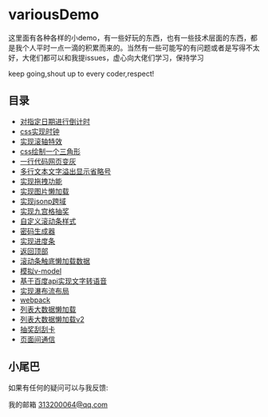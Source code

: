 # variousDemo

这里面有各种各样的小demo，有一些好玩的东西，也有一些技术层面的东西，都是我个人平时一点一滴的积累而来的。当然有一些可能写的有问题或者是写得不太好，大佬们都可以和我提issues，虚心向大佬们学习，保持学习  

keep going,shout up to every coder,respect!

## 目录

- [对指定日期进行倒计时](https://github.com/EmotionBin/variousDemo/tree/master/count-down)
- [css实现时钟](https://github.com/EmotionBin/variousDemo/tree/master/css-clock)
- [实现滚轴特效](https://github.com/EmotionBin/variousDemo/tree/master/css-sticky)
- [css绘制一个三角形](https://github.com/EmotionBin/variousDemo/tree/master/css-triangle)
- [一行代码网页变灰](https://github.com/EmotionBin/variousDemo/tree/master/css3-filter)
- [多行文本文字溢出显示省略号](https://github.com/EmotionBin/variousDemo/tree/master/font-overflow-ellipsis)
- [实现拖拽功能](https://github.com/EmotionBin/variousDemo/tree/master/drag)
- [实现图片懒加载](https://github.com/EmotionBin/variousDemo/tree/master/img-lazy-load)
- [实现jsonp跨域](https://github.com/EmotionBin/variousDemo/tree/master/jsonp)
- [实现九宫格抽奖](https://github.com/EmotionBin/variousDemo/tree/master/luck-draw)
- [自定义滚动条样式](https://github.com/EmotionBin/variousDemo/tree/master/my-scrollbar)
- [密码生成器](https://github.com/EmotionBin/variousDemo/tree/master/password-generato)
- [实现进度条](https://github.com/EmotionBin/variousDemo/tree/master/progress)
- [返回顶部](https://github.com/EmotionBin/variousDemo/tree/master/return-top)
- [滚动条触底懒加载数据](https://github.com/EmotionBin/variousDemo/tree/master/scrollbar-bottom-touch)
- [模拟v-model](https://github.com/EmotionBin/variousDemo/tree/master/simulation-v-model)
- [基于百度api实现文字转语音](https://github.com/EmotionBin/variousDemo/tree/master/text2audio)
- [实现瀑布流布局](https://github.com/EmotionBin/variousDemo/tree/master/waterfall)
- [webpack](https://github.com/EmotionBin/variousDemo/tree/master/webpack)
- [列表大数据懒加载](https://github.com/EmotionBin/variousDemo/tree/master/list-lazy-load)
- [列表大数据懒加载v2](https://github.com/EmotionBin/variousDemo/tree/master/list-lazy-load-v2)
- [抽奖刮刮卡](https://github.com/EmotionBin/variousDemo/tree/master/luck-card)
- [页面间通信](https://github.com/EmotionBin/variousDemo/tree/master/page-communication)

## 小尾巴

如果有任何的疑问可以与我反馈:  

我的邮箱 313200064@qq.com
